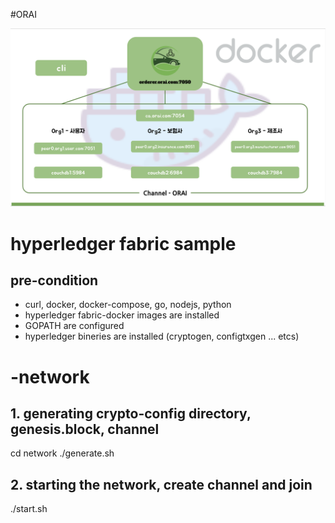 #ORAI

![diagram](./img/network.png)



# hyperledger fabric sample 
## pre-condition
* curl, docker, docker-compose, go, nodejs, python
* hyperledger fabric-docker images are installed
* GOPATH are configured
* hyperledger bineries are installed (cryptogen, configtxgen ... etcs)
# -network
## 1. generating crypto-config directory, genesis.block, channel
cd network
./generate.sh
## 2. starting the network, create channel and join 
./start.sh
